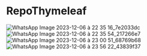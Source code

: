 # RepoThymeleaf
![WhatsApp Image 2023-12-06 à 22 35 16_7e2033dc](https://github.com/Hajarita12/RepoThymeleaf/assets/120518556/efc9d6c6-ace4-4a30-8fce-ec8fde12cbf7)
![WhatsApp Image 2023-12-06 à 22 35 54_217266e7](https://github.com/Hajarita12/RepoThymeleaf/assets/120518556/b4212537-9117-45be-b153-99a620d75d8b)
![WhatsApp Image 2023-12-06 à 23 00 51_68769b68](https://github.com/Hajarita12/RepoThymeleaf/assets/120518556/b80afa61-6a5a-47c2-b55e-34f0fb61df56)
![WhatsApp Image 2023-12-06 à 23 56 22_43839f37](https://github.com/Hajarita12/RepoThymeleaf/assets/120518556/1aa29556-656b-407e-9e84-ffc7cd1e0efc)
